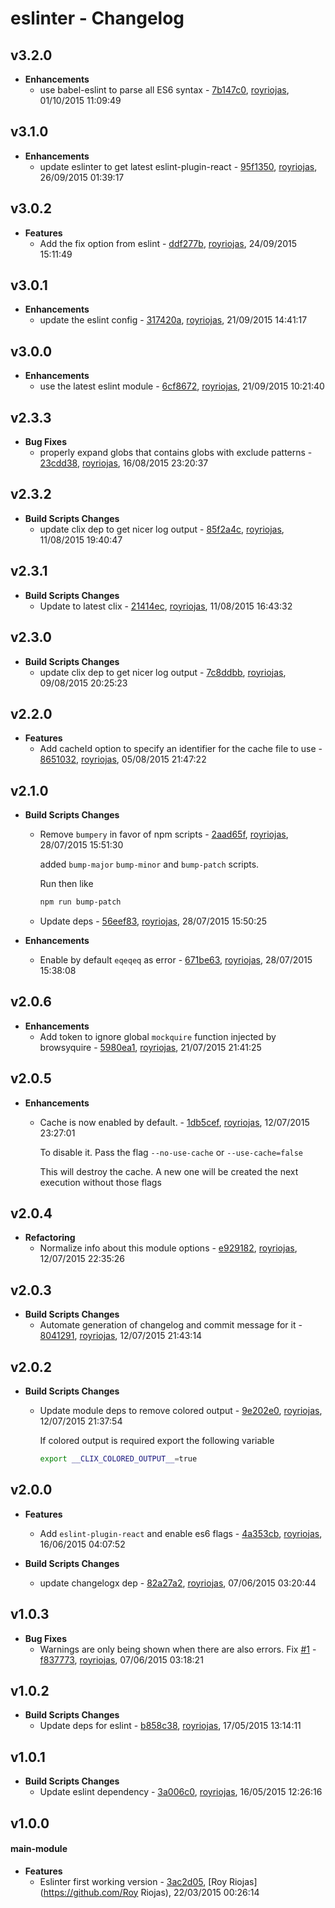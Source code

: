 
# eslinter - Changelog
## v3.2.0
- **Enhancements**
  - use babel-eslint to parse all ES6 syntax - [7b147c0]( https://github.com/royriojas/eslinter/commit/7b147c0 ), [royriojas](https://github.com/royriojas), 01/10/2015 11:09:49

    
## v3.1.0
- **Enhancements**
  - update eslinter to get latest eslint-plugin-react - [95f1350]( https://github.com/royriojas/eslinter/commit/95f1350 ), [royriojas](https://github.com/royriojas), 26/09/2015 01:39:17

    
## v3.0.2
- **Features**
  - Add the fix option from eslint - [ddf277b]( https://github.com/royriojas/eslinter/commit/ddf277b ), [royriojas](https://github.com/royriojas), 24/09/2015 15:11:49

    
## v3.0.1
- **Enhancements**
  - update the eslint config - [317420a]( https://github.com/royriojas/eslinter/commit/317420a ), [royriojas](https://github.com/royriojas), 21/09/2015 14:41:17

    
## v3.0.0
- **Enhancements**
  - use the latest eslint module - [6cf8672]( https://github.com/royriojas/eslinter/commit/6cf8672 ), [royriojas](https://github.com/royriojas), 21/09/2015 10:21:40

    
## v2.3.3
- **Bug Fixes**
  - properly expand globs that contains globs with exclude patterns - [23cdd38]( https://github.com/royriojas/eslinter/commit/23cdd38 ), [royriojas](https://github.com/royriojas), 16/08/2015 23:20:37

    
## v2.3.2
- **Build Scripts Changes**
  - update clix dep to get nicer log output - [85f2a4c]( https://github.com/royriojas/eslinter/commit/85f2a4c ), [royriojas](https://github.com/royriojas), 11/08/2015 19:40:47

    
## v2.3.1
- **Build Scripts Changes**
  - Update to latest clix - [21414ec]( https://github.com/royriojas/eslinter/commit/21414ec ), [royriojas](https://github.com/royriojas), 11/08/2015 16:43:32

    
## v2.3.0
- **Build Scripts Changes**
  - update clix dep to get nicer log output - [7c8ddbb]( https://github.com/royriojas/eslinter/commit/7c8ddbb ), [royriojas](https://github.com/royriojas), 09/08/2015 20:25:23

    
## v2.2.0
- **Features**
  - Add cacheId option to specify an identifier for the cache file to use - [8651032]( https://github.com/royriojas/eslinter/commit/8651032 ), [royriojas](https://github.com/royriojas), 05/08/2015 21:47:22

    
## v2.1.0
- **Build Scripts Changes**
  - Remove `bumpery` in favor of npm scripts - [2aad65f]( https://github.com/royriojas/eslinter/commit/2aad65f ), [royriojas](https://github.com/royriojas), 28/07/2015 15:51:30

    added `bump-major` `bump-minor` and `bump-patch` scripts.
    
    Run then like
    
    ```bash
    npm run bump-patch
    ```
    
  - Update deps - [56eef83]( https://github.com/royriojas/eslinter/commit/56eef83 ), [royriojas](https://github.com/royriojas), 28/07/2015 15:50:25

    
- **Enhancements**
  - Enable by default `eqeqeq` as error - [671be63]( https://github.com/royriojas/eslinter/commit/671be63 ), [royriojas](https://github.com/royriojas), 28/07/2015 15:38:08

    
## v2.0.6
- **Enhancements**
  - Add token to ignore global `mockquire` function injected by browsyquire - [5980ea1]( https://github.com/royriojas/eslinter/commit/5980ea1 ), [royriojas](https://github.com/royriojas), 21/07/2015 21:41:25

    
## v2.0.5
- **Enhancements**
  - Cache is now enabled by default. - [1db5cef]( https://github.com/royriojas/eslinter/commit/1db5cef ), [royriojas](https://github.com/royriojas), 12/07/2015 23:27:01

    To disable it. Pass the flag `--no-use-cache` or `--use-cache=false`
    
    This will destroy the cache. A new one will be created the next execution without those flags
    
## v2.0.4
- **Refactoring**
  - Normalize info about this module options - [e929182]( https://github.com/royriojas/eslinter/commit/e929182 ), [royriojas](https://github.com/royriojas), 12/07/2015 22:35:26

    
## v2.0.3
- **Build Scripts Changes**
  - Automate generation of changelog and commit message for it - [8041291]( https://github.com/royriojas/eslinter/commit/8041291 ), [royriojas](https://github.com/royriojas), 12/07/2015 21:43:14

    
## v2.0.2
- **Build Scripts Changes**
  - Update module deps to remove colored output - [9e202e0]( https://github.com/royriojas/eslinter/commit/9e202e0 ), [royriojas](https://github.com/royriojas), 12/07/2015 21:37:54

    If colored output is required export the following variable
    
    ```bash
    export __CLIX_COLORED_OUTPUT__=true
    ```
    
## v2.0.0
- **Features**
  - Add `eslint-plugin-react` and enable es6 flags - [4a353cb]( https://github.com/royriojas/eslinter/commit/4a353cb ), [royriojas](https://github.com/royriojas), 16/06/2015 04:07:52

    
- **Build Scripts Changes**
  - update changelogx dep - [82a27a2]( https://github.com/royriojas/eslinter/commit/82a27a2 ), [royriojas](https://github.com/royriojas), 07/06/2015 03:20:44

    
## v1.0.3
- **Bug Fixes**
  - Warnings are only being shown when there are also errors. Fix [#1](https://github.com/royriojas/eslinter/issues/1) - [f837773]( https://github.com/royriojas/eslinter/commit/f837773 ), [royriojas](https://github.com/royriojas), 07/06/2015 03:18:21

    
## v1.0.2
- **Build Scripts Changes**
  - Update deps for eslint - [b858c38]( https://github.com/royriojas/eslinter/commit/b858c38 ), [royriojas](https://github.com/royriojas), 17/05/2015 13:14:11

    
## v1.0.1
- **Build Scripts Changes**
  - Update eslint dependency - [3a006c0]( https://github.com/royriojas/eslinter/commit/3a006c0 ), [royriojas](https://github.com/royriojas), 16/05/2015 12:26:16

    
## v1.0.0
#### main-module
- **Features**
  - Eslinter first working version - [3ac2d05]( https://github.com/royriojas/eslinter/commit/3ac2d05 ), [Roy Riojas](https://github.com/Roy Riojas), 22/03/2015 00:26:14

    

